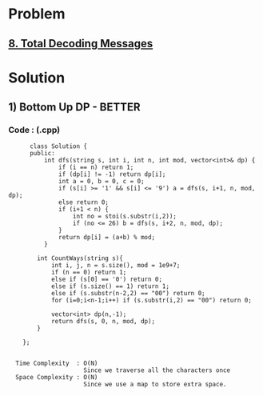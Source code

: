 # Problem

## [8. Total Decoding Messages](https://practice.geeksforgeeks.org/problems/total-decoding-messages1235/1/)


# Solution 

## 1) Bottom Up DP - BETTER

       
      
      
   ### Code : (.cpp)
    
          class Solution {
          public:
              int dfs(string s, int i, int n, int mod, vector<int>& dp) {
                  if (i == n) return 1;
                  if (dp[i] != -1) return dp[i];
                  int a = 0, b = 0, c = 0;
                  if (s[i] >= '1' && s[i] <= '9') a = dfs(s, i+1, n, mod, dp);
                  else return 0;
                  if (i+1 < n) {
                      int no = stoi(s.substr(i,2));
                      if (no <= 26) b = dfs(s, i+2, n, mod, dp);
                  }
                  return dp[i] = (a+b) % mod;
              }

            int CountWays(string s){
                int i, j, n = s.size(), mod = 1e9+7;
                if (n == 0) return 1;
                else if (s[0] == '0') return 0;
                else if (s.size() == 1) return 1;
                else if (s.substr(n-2,2) == "00") return 0;
                for (i=0;i<n-1;i++) if (s.substr(i,2) == "00") return 0;

                vector<int> dp(n,-1);
                return dfs(s, 0, n, mod, dp);
            }

        };

 
      Time Complexity  : O(N) 
                         Since we traverse all the characters once
      Space Complexity : O(N)
                         Since we use a map to store extra space.
